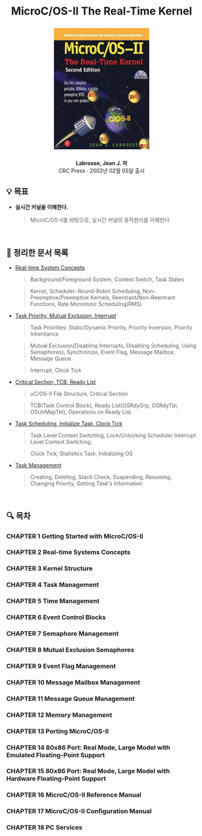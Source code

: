 <div width="100%" height="100%" align="center">
  
<h1 align="center">
  <p align="center">MicroC/OS-II The Real-Time Kernel</p>
  <a href="https://www.routledge.com/MicroCOS-II-The-Real-Time-Kernel/Labrosse/p/book/9781578201037">
    <img width="50%" src="cover.jpg" />
  </a>
</h1>
  
<b>Labrosse, Jean J. 저</b></br>
CRC Press · 2002년 02월 05일 출시</b>

</div>

## :bulb: 목표

- **실시간 커널을 이해한다.**

  > MicroC/OS-II를 바탕으로, 실시간 커널의 동작원리를 이해한다.

</br>

## 🚩 정리한 문서 목록

 - [Real-time System Concepts](https://github.com/erectbranch/MicroC_OS-II/tree/master/ch02/summary01)

   > Background/Foreground System, Context Switch, Task States

   > Kernel, Scheduler: Round-Robin Scheduling, Non-Preemptive/Preemptive Kernels, Reentrant/Non-Reentrant Functions, Rate Monotonic Scheduling(RMS)

 - [Task Priority, Mutual Exclusion, Interrupt](https://github.com/erectbranch/MicroC_OS-II/tree/master/ch02/summary02)

   > Task Priorities: Static/Dynamic Priority, Priority Inversion, Priority Inheritance

   > Mutual Exclusion(Disabling Interrupts, Disabling Scheduling, Using Semaphores), Synchronize, Event Flag, Message Mailbox, Message Queue

   > Interrupt, Clock Tick
   
 - [Critical Section, TCB, Ready List](https://github.com/erectbranch/MicroC_OS-II/tree/master/ch03/summary01)

   > uC/OS-II File Structure, Critical Section
   
   > TCB(Task Control Block), Ready List(OSRdyGrp, OSRdyTbl, OSUnMapTbl), Operations on Ready List

 - [Task Scheduling, Initialize Task, Clock Tick](https://github.com/erectbranch/MicroC_OS-II/tree/master/ch03/summary01)

   > Task Level Context Switching, Lock/Unlocking Scheduler Interrupt Level Context Switching, 
   
   > Clock Tick, Statistics Task, Initializing OS

 - [Task Management](https://github.com/erectbranch/MicroC_OS-II/tree/master/ch04)

   > Creating, Deleting, Stack Check, Suspending, Resuming, Changing Priority, Getting Task's Information

</br>

## :mag: 목차

### CHAPTER 1 Getting Started with MicroC/OS-II

### CHAPTER 2 Real-time Systems Concepts

### CHAPTER 3 Kernel Structure

### CHAPTER 4 Task Management

### CHAPTER 5 Time Management

### CHAPTER 6 Event Control Blocks

### CHAPTER 7 Semaphore Management

### CHAPTER 8 Mutual Exclusion Semaphores

### CHAPTER 9 Event Flag Management

### CHAPTER 10 Message Mailbox Management

### CHAPTER 11 Message Queue Management

### CHAPTER 12 Memory Management

### CHAPTER 13 Porting MicroC/OS-II

### CHAPTER 14 80x86 Port: Real Mode, Large Model with Emulated Floating-Point Support

### CHAPTER 15 80x86 Port: Real Mode, Large Model with Hardware Floating-Point Support

### CHAPTER 16 MicroC/OS-II Reference Manual

### CHAPTER 17 MicroC/OS-II Configuration Manual

### CHAPTER 18 PC Services
